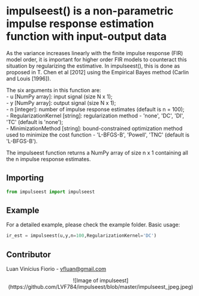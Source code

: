 # impulseest() is a non-parametric impulse response estimation function with input-output data

As the variance increases linearly with the finite impulse response (FIR) model order, it is important for higher order FIR models to counteract this situation by regularizing the estimative. In impulseest(), this is done as proposed in T. Chen et al [2012] using the Empirical Bayes method (Carlin and Louis [1996]).

The six arguments in this function are: <br />
    - u [NumPy array]: input signal (size N x 1); <br />
    - y [NumPy array]: output signal (size N x 1); <br />
    - n [integer]: number of impulse response estimates (default is n = 100); <br />
    - RegularizationKernel [string]: regularization method - 'none', 'DC', 'DI', 'TC' (default is 'none'); <br />
    - MinimizationMethod [string]: bound-constrained optimization method used to minimize the cost function - 'L-BFGS-B', 'Powell', 'TNC' (default is 'L-BFGS-B').

The impulseest function returns a NumPy array of size n x 1 containing all the n impulse response estimates.

## Importing

```Python
from impulseest import impulseest
```

## Example

For a detailed example, please check the example folder. Basic usage:

```Python
ir_est = impulseest(u,y,n=100,RegularizationKernel='DC')
```

## Contributor

Luan Vinícius Fiorio - vfluan@gmail.com

<p align="center">
![Image of impulseest](https://github.com/LVF784/impulseest/blob/master/impulseest_jpeg.jpeg)
</p>
